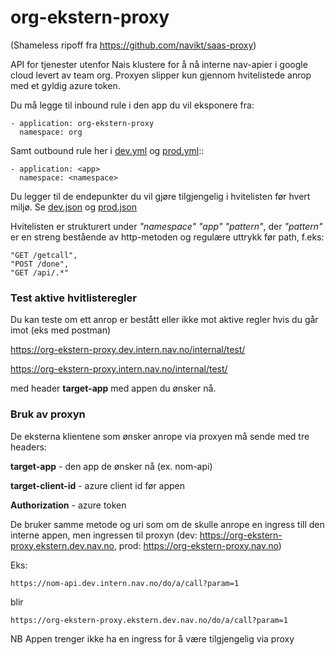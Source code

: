 # org-ekstern-proxy
(Shameless ripoff fra https://github.com/navikt/saas-proxy)

API for tjenester utenfor Nais klustere for å nå interne nav-apier i google cloud levert av team org.
Proxyen slipper kun gjennom hvitelistede anrop med et gyldig azure token.

Du må legge til inbound rule i den app du vil eksponere fra:
```
- application: org-ekstern-proxy
  namespace: org
```
Samt outbound rule her i [dev.yml](https://github.com/navikt/org-ekstern-proxy/blob/master/.nais/dev.yaml) og [prod.yml](https://github.com/navikt/org-ekstern-proxy/blob/master/.nais/prod.yaml)::
```
- application: <app>
  namespace: <namespace>
```

Du legger til de endepunkter du vil gjøre tilgjengelig i hvitelisten før hvert miljø. Se
[dev.json](https://github.com/navikt/org-ekstern-proxy/blob/master/src/main/resources/whitelist/dev.json)
og
[prod.json](https://github.com/navikt/org-ekstern-proxy/blob/master/src/main/resources/whitelist/dev.json)

Hvitelisten er strukturert under *"namespace"* *"app"* *"pattern"*, der *"pattern"* er en streng bestående av http-metoden og regulære uttrykk før path, f.eks:
```
"GET /getcall",
"POST /done",
"GET /api/.*"
```

### Test aktive hvitlisteregler
Du kan teste om ett anrop er bestått eller ikke mot aktive regler hvis du går imot (eks med postman)

https://org-ekstern-proxy.dev.intern.nav.no/internal/test/<uri-du-vil-testa>

https://org-ekstern-proxy.intern.nav.no/internal/test/<uri-du-vil-testa>

med header **target-app** med appen du ønsker nå.

### Bruk av proxyn

De eksterna klientene som ønsker anrope via proxyen må sende med tre headers:

**target-app** - den app de ønsker nå (ex. nom-api)

**target-client-id** - azure client id før appen

**Authorization** - azure token

De bruker samme metode og uri som om de skulle anrope en ingress till den interne appen, men ingressen til proxyn (dev: https://org-ekstern-proxy.ekstern.dev.nav.no, prod: https://org-ekstern-proxy.nav.no)

Eks:


```
https://nom-api.dev.intern.nav.no/do/a/call?param=1
```
blir
```
https://org-ekstern-proxy.ekstern.dev.nav.no/do/a/call?param=1
```
NB Appen trenger ikke ha en ingress for å være tilgjengelig via proxy